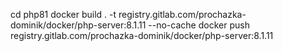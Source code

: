 cd php81
docker build . -t registry.gitlab.com/prochazka-dominik/docker/php-server:8.1.11 --no-cache
docker push registry.gitlab.com/prochazka-dominik/docker/php-server:8.1.11

